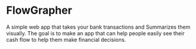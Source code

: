 # FlowGrapher
A simple web app that takes your bank transactions and Summarizes them visually. The goal is to make an app that can help people easily see their cash flow to help them make financial decisions. 
